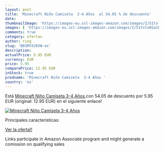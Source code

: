```yaml
---
layout: post
title: 'Minecraft Niño Camiseta  3-4 Años  al 54.05 % de descuento'
date: 
thumbnailImage: 'https://images-eu.ssl-images-amazon.com/images/I/51txlvW1a1L._SL200_.jpg'
images: [ 'https://images-eu.ssl-images-amazon.com/images/I/51txlvW1a1L._SL200_.jpg' ]
comments: true
category: ofertas
author: ring
slug: 'B01MYXJ6VW-es'
description:
actualPrice: 5.95 EUR
currency: EUR
price: 5.95
comparePrice: 12.95 EUR
inStock: true
prodname: 'Minecraft Niño Camiseta  3-4 Años '
country: 'es'
---
```


Está [Minecraft Niño Camiseta  3-4 Años ](https://www.amazon.es/dp/B01MYXJ6VW/?tag=tolees-21) con 54.05 de descuento por 5.95 EUR (original: 12.95 EUR) en el siguiente enlace!

[![Minecraft Niño Camiseta  3-4 Años ](https://images-eu.ssl-images-amazon.com/images/I/51txlvW1a1L._SL200_.jpg)](https://www.amazon.es/dp/B01MYXJ6VW/?tag=tolees-21)

Principales características:


[Ver la oferta!!](https://www.amazon.es/dp/B01MYXJ6VW/?tag=tolees-21)

Links participate in Amazon Associate program and might generate a comission on qualifying sales


